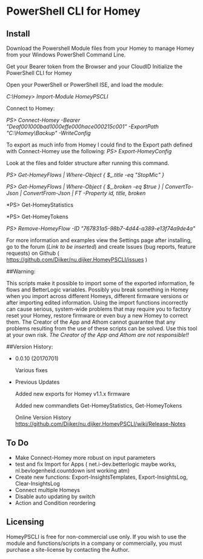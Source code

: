 # PowerShell CLI for Homey

## Install
Download the Powershell Module files from your Homey to manage Homey from your Windows PowerShell Command Line.

Get your Bearer token from the Browser and your CloudID
Initialize the PowerShell CLI for Homey

Open your PowerShell or PowerShell ISE, and load the module:

*C:\Homey>  Import-Module HomeyPSCLI*

Connect to Homey:

*PS> Connect-Homey -Bearer "Deaf001000bad1000effe000hace000215c001" -ExportPath "C:\Homey\Backup" -WriteConfig*

To export as much info from Homey I could find to the Export path defined with Connect-Homey use the following:
*PS> Export-HomeyConfig*

Look at the files and folder structure after running this command.

*PS> Get-HomeyFlows  | Where-Object { $_.title -eq "StopMic" }*

*PS> Get-HomeyFlows  | Where-Object { $_.broken -eq $true } | ConvertTo-Json |  ConvertFrom-Json | FT -Property id, title, broken*

*PS> Get-HomeyStatistics

*PS> Get-HomeyTokens

*PS> Remove-HomeyFlow  -ID  "767831a5-98b7-4d44-a389-e13f74a9de4a"*


For more information and examples view the Settings page after installing, go to the forum (*Link to be inserted*) and create Issues (bug reports, feature requests) on Github ( https://github.com/Dijker/nu.dijker.HomeyPSCLI/issues )  

##Warning:

This scripts make it possible to import some of the exported information, fe flows and BetterLogic variables. Possibly you break something in Homey when you import across different Homeys, different firmware versions or after importing edited information.
Using the import functions incorrectly can cause serious, system-wide problems that may require you to factory reset your Homey, restore firmware or even buy a new Homey to correct them. The Creator of the App and Athom cannot guarantee that any problems resulting from the use of these scripts can be solved. Use this tool at your own risk.
*The Creator of the App and Athom are not responsible!!*

##Version History:
* 0.0.10 (20170701)

  Various fixes

* Previous Updates

  Added new exports for Homey v1.1.x firmware

  Added new commandlets Get-HomeyStatistics, Get-HomeyTokens

  Online Version History https://github.com/Dijker/nu.dijker.HomeyPSCLI/wiki/Release-Notes

## To Do
* Make Connect-Homey more robust on input parameters
* test and fix Import for Apps
	( net.i-dev.betterlogic maybe works, nl.bevlogenheid.countdown isnt working atm)
* Create new functions: Export-InsightsTemplates, Export-InsightsLog, Clear-InsightsLog
* Connect multiple Homeys
* Disable auto updating by switch
* Action and Condition reordering

## Licensing
HomeyPSCLI is free for non-commercial use only. If you wish to use the module and functions/scripts in a company or commercially, you must purchase a site-license by contacting the Author.
